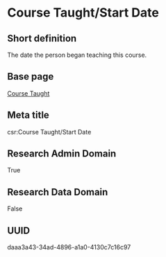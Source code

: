 # Course Taught/Start Date
## Short definition
The date the person began teaching this course.
## Base page
[Course Taught](https://github.com/EuroCRIS/CASRAI-Dictionairies/blob/main/Objects/Course%20Taught.md)
## Meta title
csr:Course Taught/Start Date
## Research Admin Domain
True
## Research Data Domain
False
## UUID
daaa3a43-34ad-4896-a1a0-4130c7c16c97
